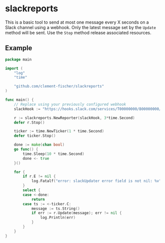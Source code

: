 # slackreports

This is a basic tool to send at most one message every X seconds on a Slack channel using a webhook. Only the latest message set by the `Update` method will be sent. Use the `Stop` method release associated resources.

## Example

```go
package main

import (
	"log"
	"time"

	"github.com/clement-fischer/slackreports"
)

func main() {
	// Replace using your previously configured webhook
	slackHook := "https://hooks.slack.com/services/T00000000/B00000000/XXXXXXXXXXXXXXXXXXXXXXXX"

	r := slackreports.NewReporter(slackHook, 3*time.Second)
	defer r.Stop()

	ticker := time.NewTicker(1 * time.Second)
	defer ticker.Stop()

	done := make(chan bool)
	go func() {
		time.Sleep(10 * time.Second)
		done <- true
	}()

	for {
		if r.E != nil {
			log.Fatalf("error: slackUpdater error field is not nil: %v", r.E)
		}
		select {
		case <-done:
			return
		case ts := <-ticker.C:
			message := ts.String()
			if err := r.Update(message); err != nil {
				log.Println(err)
			}
		}
	}
}
```
